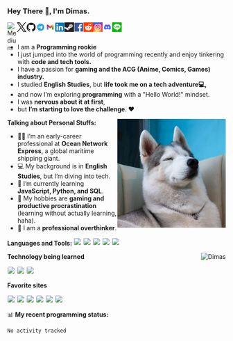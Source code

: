 ### Hey There 👋, I'm Dimas.

<a href="https://medium.com/@dimasalif5">
  <img align="left" alt="Medium" width="22px" src="https://cdn.jsdelivr.net/npm/simple-icons@9.0.0/icons/medium.svg" style="fill:#000000"/>
</a>
<a href="https://twitter.com/NeXa_303">
  <img align="left" alt="Twitter" width="22px" src="https://raw.githubusercontent.com/devicons/devicon/master/icons/twitter/twitter-original.svg"/>
</a>
<a href="https://github.com/TheNeXa">
  <img align="left" alt="Github" width="22px" src="https://raw.githubusercontent.com/devicons/devicon/master/icons/github/github-original.svg"/>
</a>
<a href="https://t.me/NeXa303">
  <img align="left" alt="Telegram" width="22px" src="https://raw.githubusercontent.com/edent/SuperTinyIcons/master/images/svg/telegram.svg"/>
</a>
<a href="mailto:dimasalif5@gmail.com">
  <img align="left" alt="Gmail" width="22px" src="https://raw.githubusercontent.com/edent/SuperTinyIcons/master/images/svg/gmail.svg"/>
</a>
<a href="https://www.linkedin.com/in/dimas-alif/">
  <img align="left" alt="LinkedIn" width="22px" src="https://raw.githubusercontent.com/devicons/devicon/master/icons/linkedin/linkedin-original.svg"/>
</a>
<a href="https://steamcommunity.com/id/thenexas/">
  <img align="left" alt="Steam" width="22px" src="https://raw.githubusercontent.com/edent/SuperTinyIcons/master/images/svg/steam.svg"/>
</a>
<a href="https://www.facebook.com/Dimas.KeNtobi">
  <img align="left" alt="Facebook" width="22px" src="https://raw.githubusercontent.com/devicons/devicon/master/icons/facebook/facebook-original.svg"/>
</a>
<a href="https://www.reddit.com/u/TheNeXa">
  <img align="left" alt="Reddit" width="22px" src="https://raw.githubusercontent.com/edent/SuperTinyIcons/master/images/svg/reddit.svg"/>
</a>
<a href="https://www.instagram.com/dimski__/">
  <img align="left" alt="Instagram" width="22px" src="https://raw.githubusercontent.com/edent/SuperTinyIcons/master/images/svg/instagram.svg"/>
</a>
<a href="https://discord.gg/W2pGkq3MzF">
  <img align="left" alt="Discord" width="22px" src="https://raw.githubusercontent.com/edent/SuperTinyIcons/master/images/svg/discord.svg"/>
</a>
<a href="https://line.me/R/ti/p/nexa303">
  <img align="left" alt="LINE" width="22px" src="https://raw.githubusercontent.com/edent/SuperTinyIcons/master/images/svg/line.svg"/>
</a>


<br />
<br />

- I am a **Programming rookie**
- I just jumped into the world of programming recently and enjoy tinkering with **code and tech tools.**
- I have a passion for **gaming and the ACG (Anime, Comics, Games) industry.**
- I studied **English Studies**, but **life took me on a tech adventure💻,**
- and now I’m exploring **programming** with a "Hello World!" mindset.
- I was **nervous about it at first**,
- but **I’m starting to love the challenge. ❤️**

<img align="right" alt="Dimas" width="250px" src="https://raw.githubusercontent.com/TheNeXa/TheNeXa/refs/heads/main/cute-dogo.jpg" />

**Talking about Personal Stuffs:**

- 👨‍🏛 I’m an early-career professional at **Ocean Network Express**, a global maritime shipping giant.
- 💻 My background is in **English Studies**, but I’m diving into tech.
- 🌱 I’m currently learning **JavaScript, Python, and SQL**.
- 🤔 My hobbies are **gaming and productive procrastination** (learning without actually learning, haha).
- 💼 I am a **professional overthinker**.



**Languages and Tools:** <code><img height="20" src="https://cdn.jsdelivr.net/npm/simple-icons@v8/icons/javascript.svg" style="background-color:white; border-radius:3px; padding:1px;"/></code>
<code><img height="20" src="https://cdn.jsdelivr.net/npm/simple-icons@v8/icons/python.svg" style="background-color:white; border-radius:3px; padding:1px;"/></code>
<code><img height="20" src="https://cdn.jsdelivr.net/npm/simple-icons@v8/icons/mysql.svg" style="background-color:white; border-radius:3px; padding:1px;"/></code>
<code><img height="20" src="https://cdn.jsdelivr.net/npm/simple-icons@v8/icons/git.svg" style="background-color:white; border-radius:3px; padding:1px;"/></code>
<code><img height="20" src="https://cdn.jsdelivr.net/npm/simple-icons@v8/icons/visualstudiocode.svg" style="background-color:white; border-radius:3px; padding:1px;"/></code>

<img align="right" src="https://github-readme-stats.vercel.app/api?username=TheNeXa&count_private=true&show_icons=true" alt="Dimas" />

**Technology being learned**

<code><img height="20" src="https://cdn.jsdelivr.net/npm/simple-icons@v8/icons/javascript.svg" style="background-color:white; border-radius:3px; padding:1px;"/></code>
<code><img height="20" src="https://cdn.jsdelivr.net/npm/simple-icons@v8/icons/python.svg" style="background-color:white; border-radius:3px; padding:1px;"/></code>
<code><img height="20" src="https://cdn.jsdelivr.net/npm/simple-icons@v8/icons/mysql.svg" style="background-color:white; border-radius:3px; padding:1px;"/></code>

**Favorite sites**

<code><img height="20" src="https://cdn.jsdelivr.net/npm/simple-icons@v8/icons/github.svg" style="background-color:white; border-radius:3px; padding:1px;"/></code>
<code><img height="20" src="https://cdn.jsdelivr.net/npm/simple-icons@v8/icons/reddit.svg" style="background-color:white; border-radius:3px; padding:1px;"/></code>
<code><img height="20" src="https://cdn.jsdelivr.net/npm/simple-icons@v8/icons/steam.svg" style="background-color:white; border-radius:3px; padding:1px;"/></code>
<code><img height="20" src="https://cdn.jsdelivr.net/npm/simple-icons@v8/icons/discord.svg" style="background-color:white; border-radius:3px; padding:1px;"/></code>
<code><img height="20" src="https://cdn.jsdelivr.net/npm/simple-icons@v8/icons/instagram.svg" style="background-color:white; border-radius:3px; padding:1px;"/></code>
<code><img height="20" src="https://cdn.jsdelivr.net/npm/simple-icons@v8/icons/myanimelist.svg" style="background-color:white; border-radius:3px; padding:1px;"/></code>


📊 **My recent programming status:**
<!--START_SECTION:waka-->

```txt
No activity tracked
```

<!--END_SECTION:waka-->
